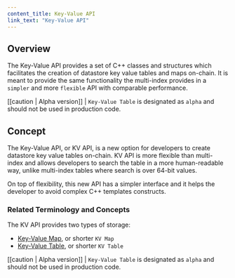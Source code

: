 ```yaml
---
content_title: Key-Value API
link_text: "Key-Value API"
---
```


## Overview

The Key-Value API provides a set of C++ classes and structures which facilitates the creation of datastore key value tables and maps on-chain. It is meant to provide the same functionality the multi-index provides in a `simpler` and more `flexible` API with comparable performance.

[[caution | Alpha version]]
| `Key-Value Table` is designated as `alpha` and should not be used in production code.

## Concept

The Key-Value API, or KV API, is a new option for developers to create datastore key value tables on-chain. KV API is more flexible than multi-index and allows developers to search the table in a more human-readable way, unlike multi-index tables where search is over 64-bit values.

On top of flexibility, this new API has a simpler interface and it helps the developer to avoid complex C++ templates constructs.

### Related Terminology and Concepts

The KV API provides two types of storage:

* [Key-Value Map](./kv_map/index.md), or shorter `KV Map`
* [Key-Value Table](./kv_table/index.md), or shorter `KV Table`

[[caution | Alpha version]]
| `Key-Value Table` is designated as `alpha` and should not be used in production code.
